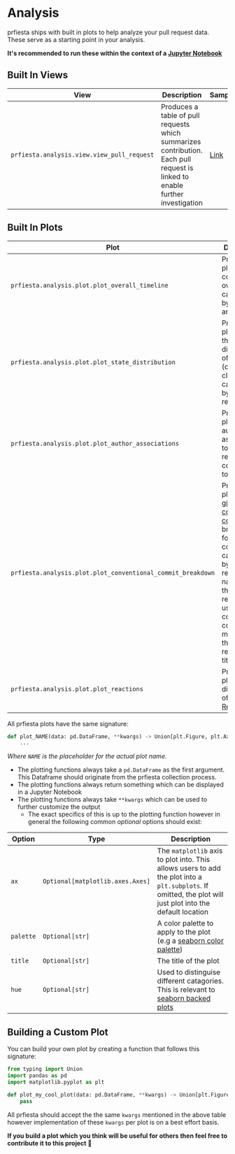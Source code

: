 # Analysis

prfiesta ships with built in plots to help analyze your pull request data. These serve as a starting point in your analysis.

**It's recommended to run these within the context of a [Jupyter Notebook](https://docs.jupyter.org/en/latest/)**

## Built In Views

| View                                       | Description                                                                                                                  | Sample                                              |
| ---------------                            | ---------------                                                                                                              | -------------                                       |
| `prfiesta.analysis.view.view_pull_request` | Produces a table of pull requests which summarizes contribution. Each pull request is linked to enable further investigation | [Link](../notebooks/views/view_pull_requests.ipynb) |

## Built In Plots

  Plot                                                        | Description                                                                                                                                                                                                                                                      | Sample                                                              |
| ---------------                                             | ---------------                                                                                                                                                                                                                                                  | ------                                                              |
| `prfiesta.analysis.plot.plot_overall_timeline`              | Produces a plot showing contributions over time catagorized by month and year                                                                                                                                                                                    | [Link](../notebooks/plots/plot_overall_contribution_timeline.ipynb) |
| `prfiesta.analysis.plot.plot_state_distribution`            | Produces a plot showing the distribution of state (open or closed PR) catagorized by repository                                                                                                                                                                  | [Link](../notebooks/plots/plot_state_distribution.ipynb)            |
| `prfiesta.analysis.plot.plot_author_associations`           | Produces a plot showing authors association to the repository contribued to                                                                                                                                                                                      | [Link](../notebooks/plots/plot_author_association.ipynb)            |
| `prfiesta.analysis.plot.plot_conventional_commit_breakdown` | Produces a plot showing [git conventional commit](https://www.conventionalcommits.org/en/v1.0.0/) breakdown for contributions catagorized by repository name. Note that this requires the user to use conventional commit messages in their pull request titles. | [Link](../notebooks/plots/plot_conventional_commit_breakdown.ipynb) |
| `prfiesta.analysis.plot.plot_reactions`                     | Produces a plot showing distribution of [GitHub Reactions](https://docs.github.com/en/rest/reactions?apiVersion=2022-11-28)                                                                                                                                      | [Link](../notebooks/plots/plot_reactions.ipynb)                     |


All prfiesta plots have the same signature:

```python
def plot_NAME(data: pd.DataFrame, **kwargs) -> Union[plt.Figure, plt.Axes]:
    ...
```

*Where `NAME` is the placeholder for the actual plot name.*

- The plotting functions always take a `pd.DataFrame` as the first argument. This Dataframe should originate from the prfiesta collection process.
- The plotting functions always return something which can be displayed in a Jupyter Notebook
- The plotting functions always take `**kwargs` which can be used to further customize the output
    - The exact specifics of this is up to the plotting function however in general the following common *optional* options should exist:

| Option           | Type                             | Description                                                                                                                                                                                    |
| ---------------- | ---------------                  | ---------------                                                                                                                                                                                |
| `ax`             | `Optional[matplotlib.axes.Axes]` | The `matplotlib` axis to plot into. This allows users to add the plot into a `plt.subplots`. If omitted, the plot will just plot into the default location                                     |
| `palette`        | `Optional[str]`                  | A color palette to apply to the plot (e.g a [seaborn color palette](https://seaborn.pydata.org/tutorial/color_palettes.html))                                                                  |
| `title`          | `Optional[str]`                  | The title of the plot                                                                                                                                                                          |
| `hue`            | `Optional[str]`                  | Used to distinguise different catagories. This is relevant to [seaborn backed plots](https://seaborn.pydata.org/tutorial/color_palettes.html?highlight=hue#vary-hue-to-distinguish-categories) |


## Building a Custom Plot

You can build your own plot by creating a function that follows this signature:

```python
from typing import Union
import pandas as pd
import matplotlib.pyplot as plt

def plot_my_cool_plot(data: pd.DataFrame, **kwargs) -> Union[plt.Figure, plt.Axes, pd.DataFrame]:
    pass
```

All prfiesta should accept the the same `kwargs` mentioned in the above table however implementation of these `kwargs` per plot is on a best effort basis.

**If you build a plot which you think will be useful for others then feel free to contribute it to this project 🚀**
